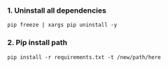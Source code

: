 ### 1. Uninstall all dependencies
`pip freeze | xargs pip uninstall -y`


### 2. Pip install path
`pip install -r requirements.txt -t /new/path/here`
